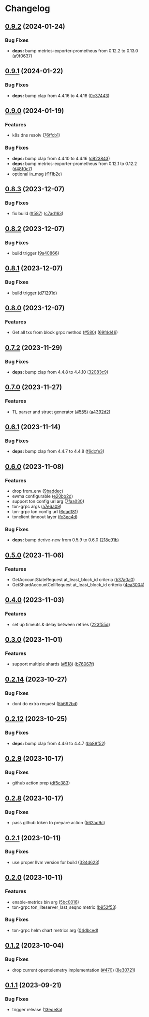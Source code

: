 # Changelog

































## [0.9.2](https://github.com/getgems-io/ton-grpc/compare/ton-grpc-v0.9.1...ton-grpc-v0.9.2) (2024-01-24)


### Bug Fixes

* **deps:** bump metrics-exporter-prometheus from 0.12.2 to 0.13.0 ([a9f0637](https://github.com/getgems-io/ton-grpc/commit/a9f063784333fddce47c845547a19712872c3dc9))

## [0.9.1](https://github.com/getgems-io/ton-grpc/compare/ton-grpc-v0.9.0...ton-grpc-v0.9.1) (2024-01-22)


### Bug Fixes

* **deps:** bump clap from 4.4.16 to 4.4.18 ([0c37443](https://github.com/getgems-io/ton-grpc/commit/0c37443e427c49a103c95d63ed34270de60dcb03))

## [0.9.0](https://github.com/getgems-io/ton-grpc/compare/ton-grpc-v0.8.4...ton-grpc-v0.9.0) (2024-01-19)


### Features

* k8s dns resolv ([76ffcb1](https://github.com/getgems-io/ton-grpc/commit/76ffcb14c593b13fa493d280841d9e6aae031070))


### Bug Fixes

* **deps:** bump clap from 4.4.10 to 4.4.16 ([d823843](https://github.com/getgems-io/ton-grpc/commit/d8238434c635f224d686798c445e6367d089e812))
* **deps:** bump metrics-exporter-prometheus from 0.12.1 to 0.12.2 ([d48f0c7](https://github.com/getgems-io/ton-grpc/commit/d48f0c7a9c1763de6a28f0420994db2745a333b7))
* optional in_msg ([f1f1b2e](https://github.com/getgems-io/ton-grpc/commit/f1f1b2ecdc6ac8c3fe79a6aae26c6687e4f2b312))

## [0.8.3](https://github.com/getgems-io/ton-grpc/compare/ton-grpc-v0.8.2...ton-grpc-v0.8.3) (2023-12-07)


### Bug Fixes

* fix build ([#587](https://github.com/getgems-io/ton-grpc/issues/587)) ([c7ad163](https://github.com/getgems-io/ton-grpc/commit/c7ad1638bdfc510e7a26cc42cbd7a3d740cabfe6))

## [0.8.2](https://github.com/getgems-io/ton-grpc/compare/ton-grpc-v0.8.1...ton-grpc-v0.8.2) (2023-12-07)


### Bug Fixes

* build trigger ([9a40866](https://github.com/getgems-io/ton-grpc/commit/9a408660cfc2a707f3151be96ddc6a37ee34a933))

## [0.8.1](https://github.com/getgems-io/ton-grpc/compare/ton-grpc-v0.8.0...ton-grpc-v0.8.1) (2023-12-07)


### Bug Fixes

* build trigger ([d71291d](https://github.com/getgems-io/ton-grpc/commit/d71291d219c375e876e1ac1da34a9b61d6880a53))

## [0.8.0](https://github.com/getgems-io/ton-grpc/compare/ton-grpc-v0.7.3...ton-grpc-v0.8.0) (2023-12-07)


### Features

* Get all txs from block grpc method ([#580](https://github.com/getgems-io/ton-grpc/issues/580)) ([69f4d46](https://github.com/getgems-io/ton-grpc/commit/69f4d46b3d39f7672c3037000c2067ac4dc834a7))

## [0.7.2](https://github.com/getgems-io/ton-grpc/compare/ton-grpc-v0.7.1...ton-grpc-v0.7.2) (2023-11-29)


### Bug Fixes

* **deps:** bump clap from 4.4.8 to 4.4.10 ([32083c9](https://github.com/getgems-io/ton-grpc/commit/32083c9579cecee6474ca8a6e586c69f05633ebf))

## [0.7.0](https://github.com/getgems-io/ton-grpc/compare/ton-grpc-v0.6.2...ton-grpc-v0.7.0) (2023-11-27)


### Features

* TL parser and struct generator ([#555](https://github.com/getgems-io/ton-grpc/issues/555)) ([a4392d2](https://github.com/getgems-io/ton-grpc/commit/a4392d2e66223157a8af6dc48ab266aef7a6773f))

## [0.6.1](https://github.com/getgems-io/ton-grpc/compare/ton-grpc-v0.6.0...ton-grpc-v0.6.1) (2023-11-14)


### Bug Fixes

* **deps:** bump clap from 4.4.7 to 4.4.8 ([f6dcfe3](https://github.com/getgems-io/ton-grpc/commit/f6dcfe3a32a15ea8a0f2fc5663559151838164ff))

## [0.6.0](https://github.com/getgems-io/ton-grpc/compare/ton-grpc-v0.5.0...ton-grpc-v0.6.0) (2023-11-08)


### Features

* drop from_env ([9baddec](https://github.com/getgems-io/ton-grpc/commit/9baddec6cbdd59225df33c3955eca93851f712af))
* ewma configurable ([e20bb2d](https://github.com/getgems-io/ton-grpc/commit/e20bb2d63e0e77ebe9379c3aae1f1d877d87e054))
* support ton config url arg ([7faa030](https://github.com/getgems-io/ton-grpc/commit/7faa030802e36e67899a0cbc109c8d6079c98a7e))
* ton-grpc args ([a7e6a09](https://github.com/getgems-io/ton-grpc/commit/a7e6a09f5210bee28227f45abd17a396abaa66e1))
* ton-grpc ton config url ([6dadf81](https://github.com/getgems-io/ton-grpc/commit/6dadf8123397796d150183cee94b3363667a174d))
* tonclient timeout layer ([fc3ec4d](https://github.com/getgems-io/ton-grpc/commit/fc3ec4defe858c060f9e6c83b10effef37c33e09))


### Bug Fixes

* **deps:** bump derive-new from 0.5.9 to 0.6.0 ([218e91b](https://github.com/getgems-io/ton-grpc/commit/218e91bcdc19444d48c2de5f9d79b04be43eb640))

## [0.5.0](https://github.com/getgems-io/tonlibjson/compare/ton-grpc-v0.4.0...ton-grpc-v0.5.0) (2023-11-06)


### Features

* GetAccountStateRequest at_least_block_id criteria ([b37a0a0](https://github.com/getgems-io/tonlibjson/commit/b37a0a0f17dd170c50623a10a3f7dc20f31c5ef7))
* GetShardAccountCellRequest at_least_block_id criteria ([4ea3004](https://github.com/getgems-io/tonlibjson/commit/4ea3004b70cf2d3904a52b59de3f4753198860e5))

## [0.4.0](https://github.com/getgems-io/tonlibjson/compare/ton-grpc-v0.3.1...ton-grpc-v0.4.0) (2023-11-03)


### Features

* set up timeuts & delay between retries ([223f55d](https://github.com/getgems-io/tonlibjson/commit/223f55d1e1fa8b2cfdf630aa3e066b69acbb071d))

## [0.3.0](https://github.com/getgems-io/tonlibjson/compare/ton-grpc-v0.2.14...ton-grpc-v0.3.0) (2023-11-01)


### Features

* support multiple shards ([#518](https://github.com/getgems-io/tonlibjson/issues/518)) ([b76067f](https://github.com/getgems-io/tonlibjson/commit/b76067fa3a02566ac85a8e959ab2adf9a09d5978))

## [0.2.14](https://github.com/getgems-io/tonlibjson/compare/ton-grpc-v0.2.13...ton-grpc-v0.2.14) (2023-10-27)


### Bug Fixes

* dont do extra request ([5b692bd](https://github.com/getgems-io/tonlibjson/commit/5b692bde4869e63cb767262f0b57f5ceffc24513))

## [0.2.12](https://github.com/getgems-io/tonlibjson/compare/ton-grpc-v0.2.11...ton-grpc-v0.2.12) (2023-10-25)


### Bug Fixes

* **deps:** bump clap from 4.4.6 to 4.4.7 ([bb88f52](https://github.com/getgems-io/tonlibjson/commit/bb88f522c7ea77ddf6dd1d7dd7e005155934ac39))

## [0.2.9](https://github.com/getgems-io/tonlibjson/compare/ton-grpc-v0.2.8...ton-grpc-v0.2.9) (2023-10-17)


### Bug Fixes

* github action prep ([df5c383](https://github.com/getgems-io/tonlibjson/commit/df5c383efac42714459cb5744ea37933581b05d2))

## [0.2.8](https://github.com/getgems-io/tonlibjson/compare/ton-grpc-v0.2.7...ton-grpc-v0.2.8) (2023-10-17)


### Bug Fixes

* pass github token to prepare action ([562ad9c](https://github.com/getgems-io/tonlibjson/commit/562ad9c7ab638128c7e8242f4ae53cb360f9faf2))

## [0.2.1](https://github.com/getgems-io/tonlibjson/compare/ton-grpc-v0.2.0...ton-grpc-v0.2.1) (2023-10-11)


### Bug Fixes

* use proper llvm version for build ([334d623](https://github.com/getgems-io/tonlibjson/commit/334d6235c2f93bcbab01ac447acdd7f0f1043187))

## [0.2.0](https://github.com/getgems-io/tonlibjson/compare/ton-grpc-v0.1.2...ton-grpc-v0.2.0) (2023-10-11)


### Features

* enable-metrics bin arg ([5bc0016](https://github.com/getgems-io/tonlibjson/commit/5bc00164b3710b854ad22cb373f023efb9091c56))
* ton-grpc ton_liteserver_last_seqno metric ([b952f53](https://github.com/getgems-io/tonlibjson/commit/b952f533ae0e795f46efb37c725ebf25a52d4d71))


### Bug Fixes

* ton-grpc helm chart metrics arg ([04dbced](https://github.com/getgems-io/tonlibjson/commit/04dbcede350a32dccbd529e180f242343cabb1d8))

## [0.1.2](https://github.com/getgems-io/tonlibjson/compare/ton-grpc-v0.1.1...ton-grpc-v0.1.2) (2023-10-04)


### Bug Fixes

* drop current opentelemetry implementation ([#470](https://github.com/getgems-io/tonlibjson/issues/470)) ([8e30721](https://github.com/getgems-io/tonlibjson/commit/8e30721feb058c58ef88d3ecae49d43260131ade))

## [0.1.1](https://github.com/getgems-io/tonlibjson/compare/ton-grpc-v0.1.0...ton-grpc-v0.1.1) (2023-09-21)


### Bug Fixes

* trigger release ([13ede8a](https://github.com/getgems-io/tonlibjson/commit/13ede8aba7ccb932b275853e823a604955f95907))
